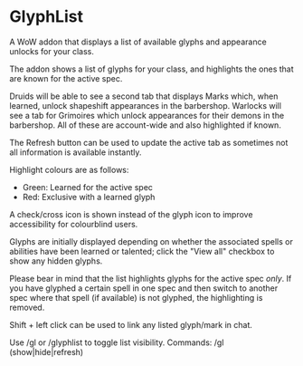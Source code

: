 # GlyphList
A WoW addon that displays a list of available glyphs and appearance unlocks for your class.

The addon shows a list of glyphs for your class, and highlights the ones that are known for the active spec.

Druids will be able to see a second tab that displays Marks which, when learned, unlock shapeshift appearances in the barbershop. Warlocks will see a tab for Grimoires which unlock appearances for their demons in the barbershop. All of these are account-wide and also highlighted if known.

The Refresh button can be used to update the active tab as sometimes not all information is available instantly.

Highlight colours are as follows:
- Green: Learned for the active spec
- Red: Exclusive with a learned glyph

A check/cross icon is shown instead of the glyph icon to improve accessibility for colourblind users.

Glyphs are initially displayed depending on whether the associated spells or abilities have been learned or talented; click the "View all" checkbox to show any hidden glyphs.

Please bear in mind that the list highlights glyphs for the active spec *only*. If you have glyphed a certain spell in one spec and then switch to another spec where that spell (if available) is not glyphed, the highlighting is removed.

Shift + left click can be used to link any listed glyph/mark in chat.

Use /gl or /glyphlist to toggle list visibility.
Commands: /gl (show|hide|refresh)
